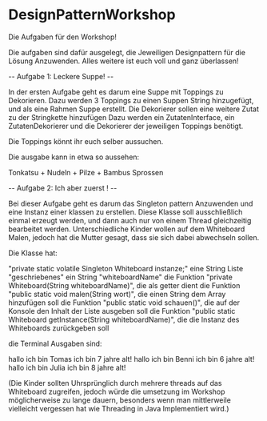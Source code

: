 # DesignPatternWorkshop

Die Aufgaben für den Workshop!

Die aufgaben sind dafür ausgelegt, die Jeweiligen Designpattern für die Lösung Anzuwenden. Alles weitere ist euch voll und ganz überlassen!

-- Aufgabe 1: Leckere Suppe! --

In der ersten Aufgabe geht es darum eine Suppe mit Toppings zu Dekorieren. Dazu werden 3 Toppings zu einen Suppen String hinzugefügt, und als eine Rahmen Suppe erstellt. Die Dekorierer sollen eine weitere Zutat zu der Stringkette hinzufügen
Dazu werden ein ZutatenInterface, ein ZutatenDekorierer und die Dekorierer der jeweiligen Toppings benötigt. 

Die Toppings könnt ihr euch selber aussuchen.

Die ausgabe kann in etwa so aussehen:

Tonkatsu + Nudeln + Pilze + Bambus Sprossen




-- Aufgabe 2: Ich aber zuerst ! -- 

Bei dieser Aufgabe geht es darum das Singleton pattern Anzuwenden und eine Instanz einer klassen zu erstellen. Diese Klasse soll ausschließlich einmal erzeugt werden, und dann auch nur von einem Thread gleichzeitig bearbeitet werden. 
Unterschiedliche Kinder wollen auf dem Whiteboard Malen, jedoch hat die Mutter gesagt, dass sie sich dabei abwechseln sollen.

Die Klasse hat:

"private static volatile Singleton Whiteboard instanze;"
eine String Liste "geschriebenes"
ein String "whiteboardName"
die Funktion "private Whiteboard(String whiteboardName)", die als getter dient
die Funktion "public static void malen(String wort)", die einen String dem Array hinzufügen soll
die Funktion "public static void schauen()", die auf der Konsole den Inhalt der Liste ausgeben soll
die Funktion "public static Whiteboard getInstance(String whiteboardName)", die die Instanz des Whiteboards zurückgeben soll


die Terminal Ausgaben sind:

hallo ich bin Tomas ich bin 7 jahre alt!
hallo ich bin Benni ich bin 6 jahre alt!
hallo ich bin Julia ich bin 8 jahre alt!







(Die Kinder sollten Uhrsprünglich durch mehrere threads auf das Whiteboard zugreifen, jedoch würde die umsetzung im Workshop möglicherweise zu lange dauern, besonders wenn man mittlerweile vielleicht vergessen hat wie Threading in Java Implementiert wird.)








